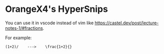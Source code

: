 # OrangeX4's HyperSnips

You can use it in vscode instead of vim like 
https://castel.dev/post/lecture-notes-1/#fractions.

For example:

```
(1+2)/    --->    \frac{1+2}{}
```
